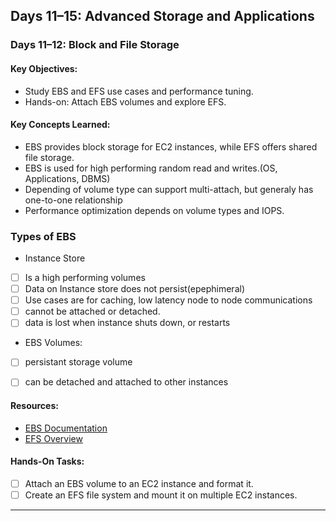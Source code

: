 ## **Days 11–15: Advanced Storage and Applications**

### **Days 11–12: Block and File Storage**

#### **Key Objectives:**

- Study EBS and EFS use cases and performance tuning.
- Hands-on: Attach EBS volumes and explore EFS.

#### **Key Concepts Learned:**

-  EBS provides block storage for EC2 instances, while EFS offers shared file storage.
-  EBS is used for high performing random read and writes.(OS, Applications, DBMS)
-  Depending of volume type can support multi-attach, but generaly has one-to-one relationship
-  Performance optimization depends on volume types and IOPS.
### **Types of EBS**
- Instance Store
- [ ] Is a high performing volumes
- [ ] Data on Instance store does not persist(epephimeral)
- [ ] Use cases are for caching, low latency node to node communications
- [ ] cannot be attached or detached.
- [ ] data is lost when instance shuts down, or restarts
- EBS Volumes:
- [ ] persistant storage volume
- [ ] can be detached and attached to other instances


#### **Resources:**

- [EBS Documentation](https://aws.amazon.com/ebs/)
- [EFS Overview](https://aws.amazon.com/efs/)

#### **Hands-On Tasks:**

- [ ] Attach an EBS volume to an EC2 instance and format it.
- [ ] Create an EFS file system and mount it on multiple EC2 instances.

---
